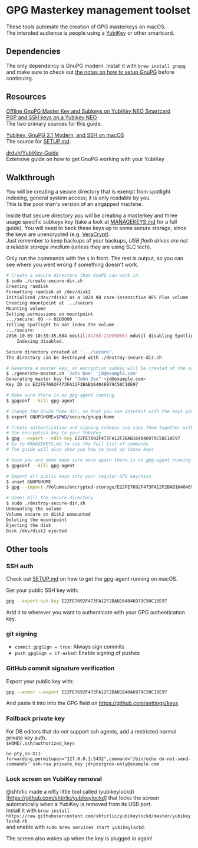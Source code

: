 # GPG Masterkey management toolset

These tools automate the creation of GPG masterkeys on macOS.  
The intended audience is people using a [YubiKey](https://www.yubico.com/products/yubikey-hardware/)
or other smartcard.

## Dependencies

The only dependency is GnuPG modern. Install it with `brew install gnupg` and
make sure to check out [the notes on how to setup GnuPG](SETUP.md) before
continuing.

## Resources

[Offline GnuPG Master Key and Subkeys on YubiKey NEO Smartcard](https://blog.josefsson.org/2014/06/23/offline-gnupg-master-key-and-subkeys-on-yubikey-neo-smartcard/)  
[PGP and SSH keys on a Yubikey NEO](https://www.esev.com/blog/post/2015-01-pgp-ssh-key-on-yubikey-neo/)  
The two primary sources for this guide.

[Yubikey, GnuPG 2.1 Modern, and SSH on macOS](https://www.rempe.us/blog/yubikey-gnupg-2-1-and-ssh/)  
The source for [SETUP.md](SETUP.md).

[drduh/YubiKey-Guide](https://github.com/drduh/YubiKey-Guide)  
Extensive guide on how to get GnuPG working with your YubiKey

## Walkthrough

You will be creating a secure directory that is exempt from spotlight indexing,
general system access; it is only readable by you.  
This is the poor man's version of an airgapped machine.

Inside that secure directory you will be creating a masterkey and three
usage specific subkeys key (take a look at [MANAGEKEYS.md](MANAGEKEYS.md) for a
full guide).
You will need to back these keys up to some secure storage, since the keys
are unencrypted (e.g. [VeraCrypt](https://www.veracrypt.fr/en/Home.html)).  
Just remember to keep backups of your backups, _USB flash drives are not a
reliable storage medium_ (unless they are using SLC tech).

Only run the commands with the `$` in front. The rest is output, so you can see
where you went wrong if something doesn't work.

```sh
# Create a secure directory that GnuPG can work in
$ sudo ./create-secure-dir.sh
Creating ramdisk
Formatting ramdisk at /dev/disk2
Initialized /dev/rdisk2 as a 1024 KB case-insensitive HFS Plus volume
Creating mountpoint at .../secure
Mounting volume
Setting permissions on mountpoint
.../secure: 00 -> 0100000
Telling Spotlight to not index the volume
.../secure:
2016-10-09 10:39:35.684 mdutil[84268:21085066] mdutil disabling Spotlight: .../secure -> kMDConfigSearchLevelFSSearchOnly
	Indexing disabled.

Secure directory created at '.../secure'.
The directory can be destroyed with ./destroy-secure-dir.sh

# Generate a master key, an encryption subkey will be created at the same automatically
$ ./generate-master.sh 'John Doe' 'jd@example.com'
Generating master key for "John Doe" <jd@example.com>
Key ID is E22FE7692F473FA12F2BAB164046979C50C10E97

# Make sure there is no gpg-agent running
$ gpgconf --kill gpg-agent

# Change the GnuPG home dir, so that you can interact with the keys you just created
$ export GNUPGHOME=$PWD/secure/gnupg-home

# Create authentication and signing subkeys and copy them together with
# the encryption key to your YubiKey.
$ gpg --expert --edit-key E22FE7692F473FA12F2BAB164046979C50C10E97
# Go to MANAGEKEYS.md to see the full list of commands
# The guide will also show you how to back up those keys

# Once you are done make sure once again there is no gpg-agent running
$ gpgconf --kill gpg-agent

# Import all public keys into your regular GPG keychain
$ unset GNUPGHOME
$ gpg --import /Volumes/encrypted-storage/E22FE7692F473FA12F2BAB164046979C50C10E97.public.asc

# Done! Kill the secure directory
$ sudo ./destroy-secure-dir.sh
Unmounting the volume
Volume secure on disk2 unmounted
Deleting the mountpoint
Ejecting the disk
Disk /dev/disk2 ejected
```

## Other tools

### SSH auth

Check out [SETUP.md](SETUP.md) on how to get the gpg-agent running on macOS.

Get your public SSH key with:

```sh
gpg --export-ssh-key E22FE7692F473FA12F2BAB164046979C50C10E97
```

Add it to wherever you want to authenticate with your GPG authentication key.

### git signing

-  `commit.gpgSign = true`: Always sign commits
-  `push.gpgSign = if-asked`: Enable signing of pushes

### GitHub commit signature verification

Export your public key with:

```sh
gpg --armor --export E22FE7692F473FA12F2BAB164046979C50C10E97
```

And paste it into into the GPG field on https://github.com/settings/keys

### Fallback private key

For DB editors that do not support ssh agents, add a restricted normal
private key auth.  
`$HOME/.ssh/authorized_keys`

```
no-pty,no-X11-forwarding,permitopen="127.0.0.1:5432",command="/bin/echo do-not-send-commands" ssh-rsa private_key jd+postgres-only@example.com
```

### Lock screen on YubiKey removal

@shtirlic made a nifty little tool called (yubikeylockd)[https://github.com/shtirlic/yubikeylockd]
that locks the screen automatically when a YubiKey is removed from its USB port.  
Install it with `brew install https://raw.githubusercontent.com/shtirlic/yubikeylockd/master/yubikeylockd.rb`  
and enable with `sudo brew services start yubikeylockd`.

The screen also wakes up when the key is plugged in again!
